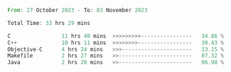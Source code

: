 <!--<div align=center><img src="https://leetcard.jacoblin.cool/CalvinWan0101"></div>-->

<!--START_SECTION:waka-->

```rust
From: 27 October 2023 - To: 03 November 2023

Total Time: 33 hrs 29 mins

C                11 hrs 40 mins  >>>>>>>>>----------------   34.86 %
C++              10 hrs 11 mins  >>>>>>>>-----------------   30.43 %
Objective-C      4 hrs 24 mins   >>>----------------------   13.15 %
Makefile         2 hrs 27 mins   >>-----------------------   07.32 %
Java             2 hrs 20 mins   >>-----------------------   06.98 %
```

<!--END_SECTION:waka-->
